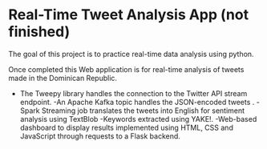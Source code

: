 # Real-Time Tweet Analysis App (not finished)

The goal of this project is to practice real-time data analysis using python.

Once completed this Web application is for real-time analysis of tweets made in the Dominican Republic. 
- The Tweepy library handles the connection to the Twitter API stream endpoint. 
-An Apache Kafka topic handles the JSON-encoded tweets . 
  -Spark Streaming job translates the tweets into English for sentiment analysis using TextBlob
  -Keywords extracted using YAKE!. 
  -Web-based dashboard to display results implemented using HTML, CSS and JavaScript through requests to a Flask backend.

